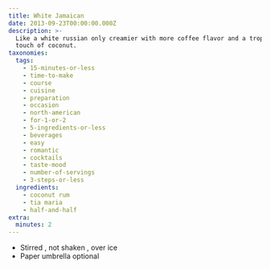```yaml
---
title: White Jamaican
date: 2013-09-23T00:00:00.000Z
description: >-
  Like a white russian only creamier with more coffee flavor and a tropical
  touch of coconut.
taxonomies:
  tags:
    - 15-minutes-or-less
    - time-to-make
    - course
    - cuisine
    - preparation
    - occasion
    - north-american
    - for-1-or-2
    - 5-ingredients-or-less
    - beverages
    - easy
    - romantic
    - cocktails
    - taste-mood
    - number-of-servings
    - 3-steps-or-less
  ingredients:
    - coconut rum
    - tia maria
    - half-and-half
extra:
  minutes: 2
---
```

 - Stirred , not shaken , over ice
 - Paper umbrella optional
